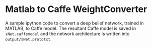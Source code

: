 # Matlab to Caffe WeightConverter

A sample ipython code to convert a deep belief network, trained in MATLAB, to Caffe model.
The resultant Caffe model is saved in `sNet.caffemodel` and the network architecture is written into `output/sNet.prototxt`.
